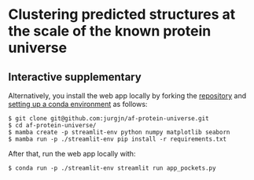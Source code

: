 # Clustering predicted structures at the scale of the known protein universe
## Interactive supplementary

Alternatively, you install the web app locally by forking the [repository](https://github.com/jurgjn/af-protein-universe) and [setting up a conda environment](https://conda.io/projects/conda/en/latest/user-guide/getting-started.html) as follows:
```
$ git clone git@github.com:jurgjn/af-protein-universe.git
$ cd af-protein-universe/
$ mamba create -p streamlit-env python numpy matplotlib seaborn
$ mamba run -p ./streamlit-env pip install -r requirements.txt
```

After that, run the web app locally with:
```
$ conda run -p ./streamlit-env streamlit run app_pockets.py
```
